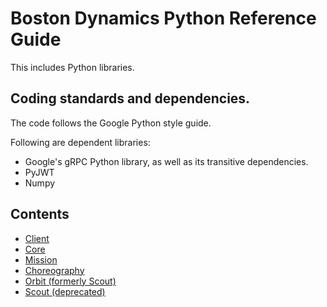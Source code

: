 <!--
Copyright (c) 2023 Boston Dynamics, Inc.  All rights reserved.

Downloading, reproducing, distributing or otherwise using the SDK Software
is subject to the terms and conditions of the Boston Dynamics Software
Development Kit License (20191101-BDSDK-SL).
-->

# Boston Dynamics Python Reference Guide

This includes Python libraries.

## Coding standards and dependencies.

The code follows the Google Python style guide.

Following are dependent libraries:

- Google's gRPC Python library, as well as its transitive dependencies.
- PyJWT
- Numpy

## Contents

- [Client](bosdyn-client/src/bosdyn/client/README.md)
- [Core](bosdyn-core/src/bosdyn/README.md)
- [Mission](bosdyn-mission/src/bosdyn/mission/README.md)
- [Choreography](bosdyn-choreography-client/src/bosdyn/choreography/client/README.md)
- [Orbit (formerly Scout)](bosdyn-orbit/src/bosdyn/orbit/README.md)
- [Scout (deprecated)](bosdyn-scout/src/bosdyn/scout/README.md)
